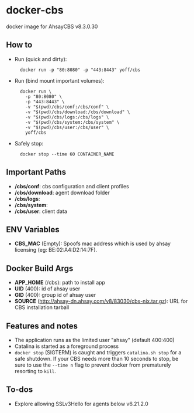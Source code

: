 # docker-cbs
docker image for AhsayCBS v8.3.0.30


## How to
+ Run (quick and dirty):

        docker run -p "80:8080" -p "443:8443" yoff/cbs
+ Run (bind mount important volumes): 

        docker run \
          -p "80:8080" \
          -p "443:8443" \
          -v "$(pwd)/cbs/conf:/cbs/conf" \
          -v "$(pwd)/cbs/download:/cbs/download" \
          -v "$(pwd)/cbs/logs:/cbs/logs" \
          -v "$(pwd)/cbs/system:/cbs/system" \
          -v "$(pwd)/cbs/user:/cbs/user" \
          yoff/cbs
+ Safely stop:

        docker stop --time 60 CONTAINER_NAME


## Important Paths
+ **/cbs/conf**: cbs configuration and client profiles
+ **/cbs/download**: agent download folder 
+ **/cbs/logs**: 
+ **/cbs/system**: 
+ **/cbs/user**: client data


## ENV Variables
+ **CBS_MAC** (Empty): Spoofs mac address which is used by ahsay licensing
(eg: BE:02:A4:D2:14:7F).


## Docker Build Args
+ **APP_HOME** (/cbs): path to install app
+ **UID** (400): id of ahsay user
+ **GID** (400): group id of ahsay user
+ **SOURCE** (http://ahsay-dn.ahsay.com/v8/83030/cbs-nix.tar.gz): URL for CBS
installation tarball


## Features and notes
+ The application runs as the limited user "ahsay" (default 400:400)
+ Catalina is started as a foreground process
+ `docker stop` (SIGTERM) is caught and triggers `catalina.sh stop` for a
safe shutdown. If your CBS needs more than 10 seconds to stop, be sure to use
the `--time n` flag to prevent docker from prematurely resorting to `kill`.


## To-dos
+ Explore allowing SSLv3Hello for agents below v6.21.2.0
